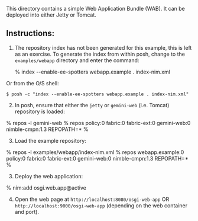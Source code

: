 This directory contains a simple Web Application Bundle (WAB). It can be deployed into either Jetty or Tomcat.

Instructions:
-------------

1. The repository index has not been generated for this example, this is left as an exercise. To generate the index from within posh, change to the `examples/webapp` directory and enter the command:

	% index --enable-ee-spotters webapp.example . index-nim.xml

Or from the O/S shell:

	$ posh -c "index --enable-ee-spotters webapp.example . index-nim.xml"

2. In posh, ensure that either the `jetty` or `gemini-web` (i.e. Tomcat) repository is loaded:

% repos -l gemini-web
% repos
policy:0
fabric:0
fabric-ext:0
gemini-web:0
nimble-cmpn:1.3
REPOPATH=*
%


3. Load the example repository:

% repos -l examples/webapp/index-nim.xml
% repos
webapp.example:0
policy:0
fabric:0
fabric-ext:0
gemini-web:0
nimble-cmpn:1.3
REPOPATH=*
%


3. Deploy the web application:

% nim:add osgi.web.app@active

4. Open the web page at `http://localhost:8080/osgi-web-app` OR `http://localhost:9000/osgi-web-app` (depending on the web container and port).
